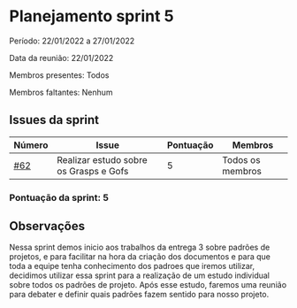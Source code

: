 # Planejamento sprint 5

Período: 22/01/2022 a 27/01/2022

Data da reunião: 22/01/2022

Membros presentes: Todos

Membros faltantes: Nenhum

## Issues da sprint

| Número                                                                    | Issue                                                    | Pontuação | Membros            |
| ------------------------------------------------------------------------- | -------------------------------------------------------- | --------- | ------------------ |
| [#62](https://github.com/UnBArqDsw2021-2/2021.2_G6_Jobz_docs/issues/62)   | Realizar estudo sobre os Grasps e Gofs                   | 5         | Todos os membros     |

### Pontuação da sprint: 5

## Observações

Nessa sprint demos inicio aos trabalhos da entrega 3 sobre padrões de projetos, e para facilitar na hora da criação dos documentos e para que toda a equipe tenha conhecimento dos padroes que iremos utilizar, decidimos utilizar essa sprint para a realização de um estudo individual sobre todos os padrões de projeto. Após esse estudo, faremos uma reunião para debater e definir quais padrões fazem sentido para nosso projeto.